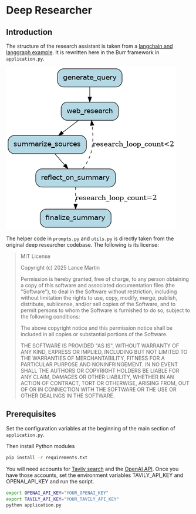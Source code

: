 # Deep Researcher

## Introduction

The structure of the research assistant is taken from a [langchain and langgraph example](https://github.com/langchain-ai/local-deep-researcher). It is rewritten here in the Burr framework in `application.py`.

![Deep Researcher](statemachine.png)

The helper code in `prompts.py` and `utils.py` is directly taken from the original deep researcher codebase. The following is its license:

> MIT License
>
> Copyright (c) 2025 Lance Martin
>
> Permission is hereby granted, free of charge, to any person obtaining a copy
of this software and associated documentation files (the "Software"), to deal
in the Software without restriction, including without limitation the rights
to use, copy, modify, merge, publish, distribute, sublicense, and/or sell
copies of the Software, and to permit persons to whom the Software is
furnished to do so, subject to the following conditions:
>
> The above copyright notice and this permission notice shall be included in all
copies or substantial portions of the Software.
>
> THE SOFTWARE IS PROVIDED "AS IS", WITHOUT WARRANTY OF ANY KIND, EXPRESS OR
IMPLIED, INCLUDING BUT NOT LIMITED TO THE WARRANTIES OF MERCHANTABILITY,
FITNESS FOR A PARTICULAR PURPOSE AND NONINFRINGEMENT. IN NO EVENT SHALL THE
AUTHORS OR COPYRIGHT HOLDERS BE LIABLE FOR ANY CLAIM, DAMAGES OR OTHER
LIABILITY, WHETHER IN AN ACTION OF CONTRACT, TORT OR OTHERWISE, ARISING FROM,
OUT OF OR IN CONNECTION WITH THE SOFTWARE OR THE USE OR OTHER DEALINGS IN THE
SOFTWARE.

## Prerequisites

Set the configuration variables at the beginning of the main section of `application.py`.

Then install Python modules
```sh
pip install -r requirements.txt
```

You will need accounts for [Tavily search](https://tavily.com/) and the [OpenAI API](https://platform.openai.com/docs/overview). Once you have those accounts, set the environment variables TAVILY_API_KEY and OPENAI_API_KEY and run the script.

```sh
export OPENAI_API_KEY="YOUR_OPENAI_KEY"
export TAVILY_API_KEY="YOUR_TAVILY_API_KEY"
python application.py
```
